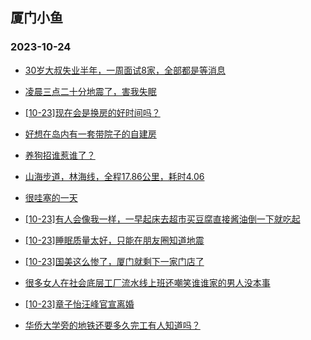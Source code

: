 ## 厦门小鱼 
### 2023-10-24

+ [30岁大叔失业半年，一周面试8家，全部都是等消息](http://bbs.xmfish.com/read-htm-tid-18093490.html)

+ [凌晨三点二十分地震了，害我失眠](http://bbs.xmfish.com/read-htm-tid-18093450.html)

+ [[10-23]现在会是换房的好时间吗？](http://bbs.xmfish.com/read-htm-tid-18093606.html)

+ [好想在岛内有一套带院子的自建房](http://bbs.xmfish.com/read-htm-tid-18093461.html)

+ [养狗招谁惹谁了？](http://bbs.xmfish.com/read-htm-tid-18093415.html)

+ [山海步道，林海线，全程17.86公里，耗时4.06](http://bbs.xmfish.com/read-htm-tid-18093519.html)

+ [很哇塞的一天](http://bbs.xmfish.com/read-htm-tid-18093508.html)

+ [[10-23]有人会像我一样，一早起床去超市买豆腐直接酱油倒一下就吃起](http://bbs.xmfish.com/read-htm-tid-18093502.html)

+ [[10-23]睡眠质量太好，只能在朋友圈知道地震](http://bbs.xmfish.com/read-htm-tid-18093497.html)

+ [[10-23]国美这么惨了，厦门就剩下一家门店了](http://bbs.xmfish.com/read-htm-tid-18093714.html)

+ [很多女人在社会底层工厂流水线上班还嘲笑谁谁家的男人没本事](http://bbs.xmfish.com/read-htm-tid-18093640.html)

+ [[10-23]章子怡汪峰官宣离婚](http://bbs.xmfish.com/read-htm-tid-18093782.html)

+ [华侨大学旁的地铁还要多久完工有人知道吗？](http://bbs.xmfish.com/read-htm-tid-18093535.html)

